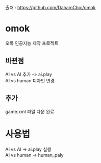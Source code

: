 출처 : https://github.com/DahamChoi/omok
# omok
오목 인공지능 제작 프로젝트
<br>

## 바뀐점
AI vs AI 추가 -> ai.play
<br>
AI vs human 디자인 변경
<br>
## 추가
game.xml 파일 다운 완료
<br>
# 사용법
AI vs AI -> ai.play 실행
<br>
AI vs human -> human_paly
